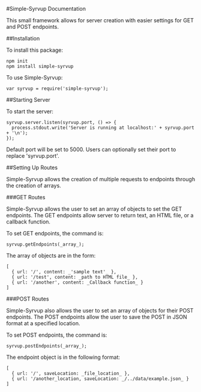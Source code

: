 #Simple-Syrvup Documentation

This small framework allows for server creation with easier settings for GET and POST endpoints.

##Installation

To install this package:

```
npm init
npm install simple-syrvup
```

To use Simple-Syrvup:
```
var syrvup = require('simple-syrvup');
```

##Starting Server

To start the server:

```
syrvup.server.listen(syrvup.port, () => {
  process.stdout.write('Server is running at localhost:' + syrvup.port + '\n');
});
```
Default port will be set to 5000.
Users can optionally set their port to replace 'syrvup.port'.

##Setting Up Routes

Simple-Syrvup allows the creation of multiple requests to endpoints through the creation of arrays.

###GET Routes

Simple-Syrvup allows the user to set an array of objects to set the GET endpoints.
The GET endpoints allow server to return text, an HTML file, or a callback function.

To set GET endpoints, the command is:
```
syrvup.getEndpoints(_array_);
```

The array of objects are in the form:
```
[
  { url: '/', content: _'sample text'_ },
  { url: '/test', content: _path to HTML file_ },
  { url: '/another', content: _Callback function_ }
]
```

###POST Routes

Simple-Syrvup also allows the user to set an array of objects for their POST endpoints.
The POST endpoints allow the user to save the POST in JSON format at a specified location.

To set POST endpoints, the command is:
```
syrvup.postEndpoints(_array_);
```

The endpoint object is in the following format:
```
[
  { url: '/', saveLocation: _file_location_ },
  { url: '/another_location, saveLocation: _/../data/example.json_ }
]
```
